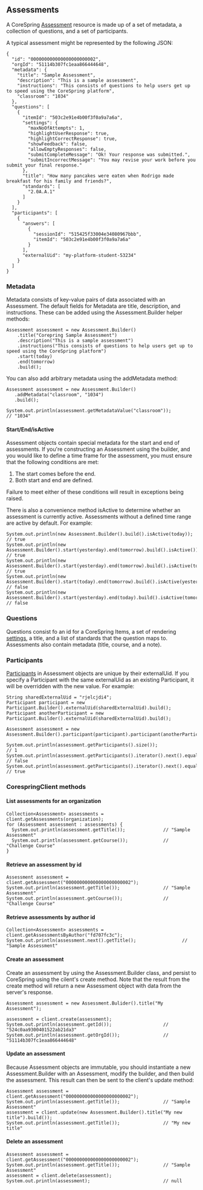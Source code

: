## Assessments

A CoreSpring [Assessment](/src/main/java/org/corespring/resource/Assessment.java) resource is made up of a set of
metadata, a collection of questions, and a set of participants.

A typical assessment might be represented by the following JSON:

    {
      "id": "000000000000000000000002",
      "orgId": "51114b307fc1eaa866444648",
      "metadata": {
        "title": "Sample Assessment",
        "description": "This is a sample assessment",
        "instructions": "This consists of questions to help users get up to speed using the CoreSpring platform",
        "classroom": "1034"
      },
      "questions": [
        {
          "itemId": "503c2e91e4b00f3f0a9a7a6a",
          "settings": {
            "maxNoOfAttempts": 1,
            "highlightUserResponse": true,
            "highlightCorrectResponse": true,
            "showFeedback": false,
            "allowEmptyResponses": false,
            "submitCompleteMessage": "Ok! Your response was submitted.",
            "submitIncorrectMessage": "You may revise your work before you submit your final response."
          },
          "title": "How many pancakes were eaten when Rodrigo made breakfast for his family and friends?",
          "standards": [
            "2.0A.A.1"
          ]
        }
      ],
      "participants": [
        {
          "answers": [
            {
              "sessionId": "515425f33004e34080967bbb",
              "itemId": "503c2e91e4b00f3f0a9a7a6a"
            }
          ],
          "externalUid": "my-platform-student-53234"
        }
      ]
    }

### Metadata

Metadata consists of key-value pairs of data associated with an Assessment. The default fields for Metadata are title,
description, and instructions. These can be added using the Assessment.Builder helper methods:

    Assessment assessment = new Assessment.Builder()
        .title("Corepring Sample Assessment")
        .description("This is a sample assessment")
        .instructions("This consists of questions to help users get up to speed using the CoreSpring platform")
        .start(today)
        .end(tomorrow)
        .build();

You can also add arbitrary metadata using the addMetadata method:

    Assessment assessment = new Assessment.Builder()
       .addMetadata("classroom", "1034")
       .build();

    System.out.println(assessment.getMetadataValue("classroom"));             // "1034"

#### Start/End/isActive

Assessment objects contain special metadata for the start and end of assessments. If you're constructing an Assessment
using the builder, and you would like to define a time frame for the assessment, you must ensure that the following
conditions are met:

  1. The start comes before the end.
  2. Both start and end are defined.

Failure to meet either of these conditions will result in exceptions being raised.

There is also a convenience method isActive to determine whether an assessment is currently active. Assessments without
a defined time range are active by default. For example:

    System.out.println(new Assessment.Builder().build().isActive(today));                                     // true
    System.out.println(new Assessment.Builder().start(yesterday).end(tomorrow).build().isActive());           // true
    System.out.println(new Assessment.Builder().start(yesterday).end(tomorrow).build().isActive(today));      // true
    System.out.println(new Assessment.Builder().start(today).end(tomorrow).build().isActive(yesterday));      // false
    System.out.println(new Assessment.Builder().start(yesterday).end(today).build().isActive(tomorrow));      // false
    

### Questions

Questions consist fo an id for a CoreSpring Items, a set of rendering [settings](/doc/resources/settings.md), a title,
and a list of standards that the question maps to. Assessments also contain metadata (title, course, and a note).


### Participants

[Participants](/doc/resources/participants.md) in Assessment objects are unique by their externalUid. If you specify a
Participant with the same externalUid as an existing Participant, it will be overridden with the new value. For example:

    String sharedExternalUid = "rjelcjdi4";
    Participant participant = new Participant.Builder().externalUid(sharedExternalUid).build();
    Participant anotherParticipant = new Participant.Builder().externalUid(sharedExternalUid).build();

    Assessment assessment = new Assessment.Builder().participant(participant).participant(anotherParticipant).build();

    System.out.println(assessment.getParticipants().size());                                          // 1
    System.out.println(assessment.getParticipants().iterator().next().equals(participant);            // false
    System.out.println(assessment.getParticipants().iterator().next().equals(anotherParticipant);     // true


### CorespringClient methods

#### List assessments for an organization

    Collection<Assessment> assessments = client.getAssessments(organization);
    for (Assessment assessment : assessments) {
      System.out.println(assessment.getTitle());              // "Sample Assessment"
      System.out.println(assessment.getCourse());             // "Challenge Course"
    }


#### Retrieve an assessment by id

    Assessment assessment = client.getAssessment("000000000000000000000002");
    System.out.println(assessment.getTitle());                // "Sample Assessment"
    System.out.println(assessment.getCourse());               // "Challenge Course"


#### Retrieve assessments by author id

    Collection<Assessment> assessments = client.getAssessmentsByAuthor("fd707fc3c");
    System.out.println(assessment.next().getTitle();                 // "Sample Assessment"


#### Create an assessment

Create an assessment by using the Assessment.Builder class, and persist to CoreSpring using the cilent's create method.
Note that the result from the create method will return a new Assessment object with data from the server's response.

    Assessment assessment = new Assessment.Bulider().title("My Assessment");

    assessment = client.create(assessment);
    System.out.println(assessment.getId());                   // "524c0aa9300401522ab21da3"
    System.out.println(assessment.getOrgId());                // "51114b307fc1eaa866444648"


#### Update an assessment

Because Assessment objects are immutable, you should instantiate a new Assessment.Builder with an Assessment, modify
the builder, and then build the assessment. This result can then be sent to the client's update method:

    Assessment assessment = client.getAssessment("000000000000000000000002");
    System.out.println(assessment.getTitle());                // "Sample Assessment"
    assessment = client.update(new Assessment.Builder().title("My new title").build());
    System.out.println(assessment.getTitle());                // "My new title"


#### Delete an assessment

    Assessment assessment = client.getAssessment("000000000000000000000002");
    System.out.println(assessment.getTitle());                // "Sample Assessment"
    assessment = client.delete(assessment);
    System.out.println(assessment);                           // null